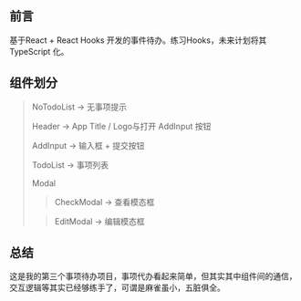 ## 前言

基于React + React Hooks 开发的事件待办。练习Hooks，未来计划将其 TypeScript 化。



## 组件划分

>NoTodoList -> 无事项提示
>
>Header -> App Title / Logo与打开 AddInput 按钮
>
>AddInput -> 输入框 + 提交按钮
>
>TodoList -> 事项列表
>
>Modal
>
>>CheckModal -> 查看模态框
>
>>EditModal -> 编辑模态框



## 总结

这是我的第三个事项待办项目，事项代办看起来简单，但其实其中组件间的通信，交互逻辑等其实已经够练手了，可谓是麻雀虽小，五脏俱全。